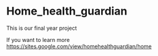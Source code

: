 # Home_health_guardian
This is our final year project

If you want to learn more
https://sites.google.com/view/homehealthguardian/home 
